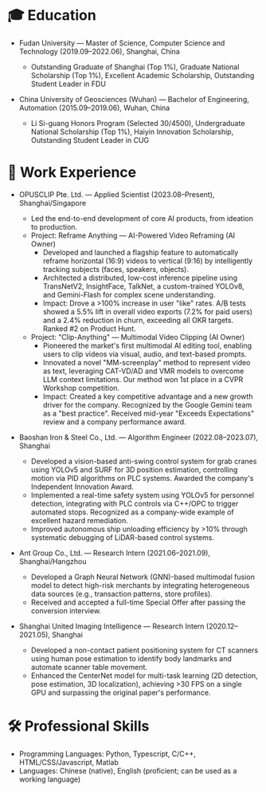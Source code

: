 # 🎓 Education
- Fudan University — Master of Science, Computer Science and Technology (2019.09–2022.06), Shanghai, China
  - Outstanding Graduate of Shanghai (Top 1%), Graduate National Scholarship (Top 1%), Excellent Academic Scholarship, Outstanding Student Leader in FDU

- China University of Geosciences (Wuhan) — Bachelor of Engineering, Automation (2015.09–2019.06), Wuhan, China
  - Li Si-guang Honors Program (Selected 30/4500), Undergraduate National Scholarship (Top 1%), Haiyin Innovation Scholarship, Outstanding Student Leader in CUG

# 💼 Work Experience
- OPUSCLIP Pte. Ltd. — Applied Scientist (2023.08–Present), Shanghai/Singapore
  - Led the end-to-end development of core AI products, from ideation to production.
  - Project: Reframe Anything — AI-Powered Video Reframing (AI Owner)
    - Developed and launched a flagship feature to automatically reframe horizontal (16:9) videos to vertical (9:16) by intelligently tracking subjects (faces, speakers, objects).
    - Architected a distributed, low-cost inference pipeline using TransNetV2, InsightFace, TalkNet, a custom-trained YOLOv8, and Gemini-Flash for complex scene understanding.
    - Impact: Drove a >100% increase in user "like" rates. A/B tests showed a 5.5% lift in overall video exports (7.2% for paid users) and a 2.4% reduction in churn, exceeding all OKR targets. Ranked #2 on Product Hunt.
  - Project: "Clip-Anything" — Multimodal Video Clipping (AI Owner)
    - Pioneered the market's first multimodal AI editing tool, enabling users to clip videos via visual, audio, and text-based prompts.
    - Innovated a novel "MM-screenplay" method to represent video as text, leveraging CAT-VD/AD and VMR models to overcome LLM context limitations. Our method won 1st place in a CVPR Workshop competition.
    - Impact: Created a key competitive advantage and a new growth driver for the company. Recognized by the Google Gemini team as a "best practice". Received mid-year "Exceeds Expectations" review and a company performance award.

- Baoshan Iron & Steel Co., Ltd. — Algorithm Engineer (2022.08–2023.07), Shanghai
  - Developed a vision-based anti-swing control system for grab cranes using YOLOv5 and SURF for 3D position estimation, controlling motion via PID algorithms on PLC systems. Awarded the company's Independent Innovation Award.
  - Implemented a real-time safety system using YOLOv5 for personnel detection, integrating with PLC controls via C++/OPC to trigger automated stops. Recognized as a company-wide example of excellent hazard remediation.
  - Improved autonomous ship unloading efficiency by >10% through systematic debugging of LiDAR-based control systems.

- Ant Group Co., Ltd. — Research Intern (2021.06–2021.09), Shanghai/Hangzhou
  - Developed a Graph Neural Network (GNN)-based multimodal fusion model to detect high-risk merchants by integrating heterogeneous data sources (e.g., transaction patterns, store profiles).
  - Received and accepted a full-time Special Offer after passing the conversion interview.

- Shanghai United Imaging Intelligence — Research Intern (2020.12–2021.05), Shanghai
  - Developed a non-contact patient positioning system for CT scanners using human pose estimation to identify body landmarks and automate scanner table movement.
  - Enhanced the CenterNet model for multi-task learning (2D detection, pose estimation, 3D localization), achieving >30 FPS on a single GPU and surpassing the original paper's performance.

# 🛠 Professional Skills
- Programming Languages: Python, Typescript, C/C++, HTML/CSS/Javascript, Matlab
- Languages: Chinese (native), English (proficient; can be used as a working language)
